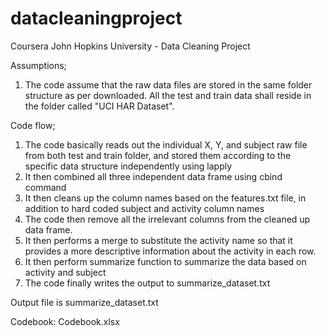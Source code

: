 # datacleaningproject
Coursera John Hopkins University - Data Cleaning Project

Assumptions;
1. The code assume that the raw data files are stored in the same folder structure as per downloaded. All the test and train data shall reside in the folder called "UCI HAR Dataset".

Code flow;
1. The code basically reads out the individual X, Y, and subject raw file from both test and train folder, and stored them according to the specific data structure independently using lapply
2. It then combined all three independent data frame using cbind command
3. It then cleans up the column names based on the features.txt file, in addition to hard coded subject and activity column names
4. The code then remove all the irrelevant columns from the cleaned up data frame.
5. It then performs a merge to substitute the activity name so that it provides a more descriptive information about the activity in each row.
6. It then perform summarize function to summarize the data based on activity and subject
7. The code finally writes the output to summarize_dataset.txt

Output file is summarize_dataset.txt


Codebook: Codebook.xlsx
